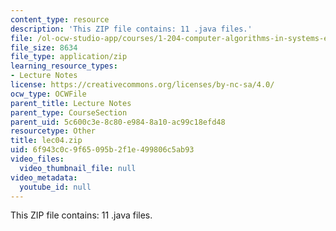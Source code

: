 ```yaml
---
content_type: resource
description: 'This ZIP file contains: 11 .java files.'
file: /ol-ocw-studio-app/courses/1-204-computer-algorithms-in-systems-engineering-spring-2010/6f943c0c9f65095b2f1e499806c5ab93_lec04.zip
file_size: 8634
file_type: application/zip
learning_resource_types:
- Lecture Notes
license: https://creativecommons.org/licenses/by-nc-sa/4.0/
ocw_type: OCWFile
parent_title: Lecture Notes
parent_type: CourseSection
parent_uid: 5c600c3e-8c80-e984-8a10-ac99c18efd48
resourcetype: Other
title: lec04.zip
uid: 6f943c0c-9f65-095b-2f1e-499806c5ab93
video_files:
  video_thumbnail_file: null
video_metadata:
  youtube_id: null
---
```

This ZIP file contains: 11 .java files.